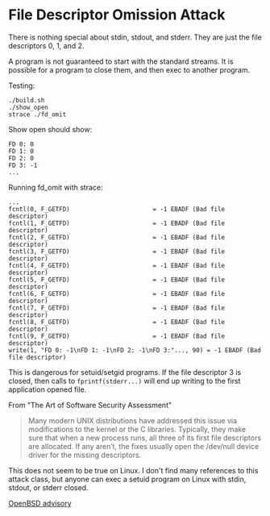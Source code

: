 # File Descriptor Omission Attack

There is nothing special about stdin, stdout, and stderr.
They are just the file descriptors 0, 1, and 2.

A program is not guaranteed to start with the standard streams.
It is possible for a program to close them, and then exec to another program.

Testing:
```
./build.sh
./show_open
strace ./fd_omit
```

Show open should show:
```
FD 0: 0
FD 1: 0
FD 2: 0
FD 3: -1
...
```

Running fd_omit with strace:
```
...
fcntl(0, F_GETFD)                       = -1 EBADF (Bad file descriptor)
fcntl(1, F_GETFD)                       = -1 EBADF (Bad file descriptor)
fcntl(2, F_GETFD)                       = -1 EBADF (Bad file descriptor)
fcntl(3, F_GETFD)                       = -1 EBADF (Bad file descriptor)
fcntl(4, F_GETFD)                       = -1 EBADF (Bad file descriptor)
fcntl(5, F_GETFD)                       = -1 EBADF (Bad file descriptor)
fcntl(6, F_GETFD)                       = -1 EBADF (Bad file descriptor)
fcntl(7, F_GETFD)                       = -1 EBADF (Bad file descriptor)
fcntl(8, F_GETFD)                       = -1 EBADF (Bad file descriptor)
fcntl(9, F_GETFD)                       = -1 EBADF (Bad file descriptor)
write(1, "FD 0: -1\nFD 1: -1\nFD 2: -1\nFD 3:"..., 90) = -1 EBADF (Bad file descriptor)
```

This is dangerous for setuid/setgid programs.
If the file descriptor 3 is closed, then calls to `fprintf(stderr...)` will end up writing to the first application opened file.



From "The Art of Software Security Assessment"

> Many modern UNIX distributions have addressed this issue via modifications to the kernel or the C libraries. Typically, they make sure that when a new process runs, all three of its first file descriptors are allocated. If any aren’t, the fixes usually open the /dev/null device driver for the missing descriptors.

This does not seem to be true on Linux.
I don't find many references to this attack class, but anyone can exec a setuid program on Linux with stdin, stdout, or stderr closed.

[OpenBSD advisory](https://www.freebsd.org/security/advisories/FreeBSD-SA-02:23.stdio.asc)
